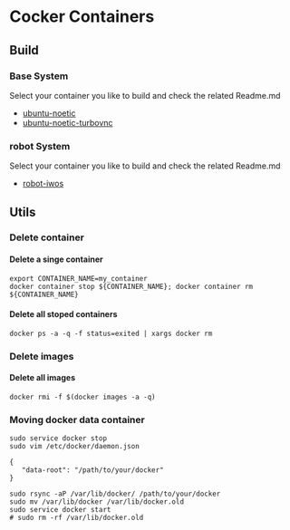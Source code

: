 # Cocker Containers

## Build 
### Base System
Select your container you like to build and check the related Readme.md

* [ubuntu-noetic](ubuntu-noetic/)
* [ubuntu-noetic-turbovnc](ubuntu-noetic-turbovnc/)

### robot System
Select your container you like to build and check the related Readme.md

* [robot-iwos](robot-iwos/)

## Utils

### Delete container
#### Delete a singe container
```
export CONTAINER_NAME=my_container
docker container stop ${CONTAINER_NAME}; docker container rm ${CONTAINER_NAME}
```
#### Delete all stoped containers
```
docker ps -a -q -f status=exited | xargs docker rm
```
### Delete images
#### Delete all images
```
docker rmi -f $(docker images -a -q)
```

### Moving docker data container
```
sudo service docker stop
sudo vim /etc/docker/daemon.json 
```
```
{ 
   "data-root": "/path/to/your/docker" 
}
```
```
sudo rsync -aP /var/lib/docker/ /path/to/your/docker
sudo mv /var/lib/docker /var/lib/docker.old
sudo service docker start
# sudo rm -rf /var/lib/docker.old
```


